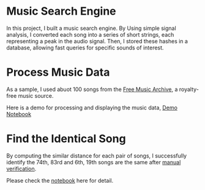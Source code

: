 Music Search Engine
====================

In this project, I built a music search engine. By Using simple signal analysis, I converted each song into a series of short strings, each representing a peak in the audio signal. Then, I stored these hashes in a database, allowing fast queries for specific sounds of interest. 

Process Music Data
===================

As a sample, I used abuot 100 songs from the [Free Music Archive](http://freemusicarchive.org), a royalty-free music source. 

Here is a demo for processing and displaying the music data, [Demo Notebook](http://nbviewer.ipython.org/github/eddieyue/Music_Search_Engine/blob/master/Demo_Music_Data.ipynb)

Find the Identical Song
=======================


By computing the similar distance for each pair of songs, I successfully identify the 74th, 83rd and 6th, 19th songs are the same after [manual verification](http://nbviewer.ipython.org/github/eddieyue/Music_Search_Engine/blob/master/Verification%20Notebook.ipynb).

Please check the [notebook](http://nbviewer.ipython.org/github/eddieyue/Music_Search_Engine/blob/master/Music_Search_Engine.ipynb) here for detail. 




